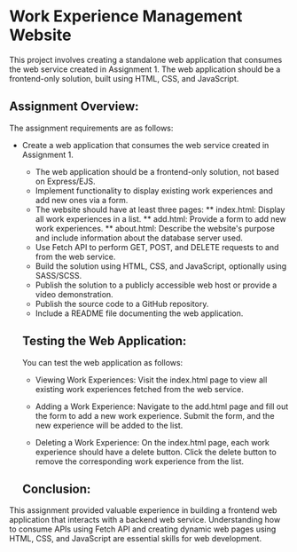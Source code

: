 # Work Experience Management Website
This project involves creating a standalone web application that consumes the web service created in Assignment 1. The web application should be a frontend-only solution, built using HTML, CSS, and JavaScript.
## Assignment Overview:
The assignment requirements are as follows:
 * Create a web application that consumes the web service created in Assignment 1.
    * The web application should be a frontend-only solution, not based on Express/EJS.
    * Implement functionality to display existing work experiences and add new ones via a form.
    * The website should have at least three pages:
        ** index.html: Display all work experiences in a list.
        ** add.html: Provide a form to add new work experiences.
        ** about.html: Describe the website's purpose and include information about the database server used.
    * Use Fetch API to perform GET, POST, and DELETE requests to and from the web service.
    * Build the solution using HTML, CSS, and JavaScript, optionally using SASS/SCSS.
    * Publish the solution to a publicly accessible web host or provide a video demonstration.
    * Publish the source code to a GitHub repository.
    * Include a README file documenting the web application.

    ## Testing the Web Application:
   
    You can test the web application as follows:

    * Viewing Work Experiences: Visit the index.html page to view all existing work experiences fetched from the web service.

    * Adding a Work Experience: Navigate to the add.html page and fill out the form to add a new work experience. Submit the form, and the new experience will be added to the list.

    * Deleting a Work Experience: On the index.html page, each work experience should have a delete button. Click the delete button to remove the corresponding work experience from the list.

    ## Conclusion:

This assignment provided valuable experience in building a frontend web application that interacts with a backend web service. 
Understanding how to consume APIs using Fetch API and creating dynamic web pages using HTML, CSS, and JavaScript are essential skills for web development.
